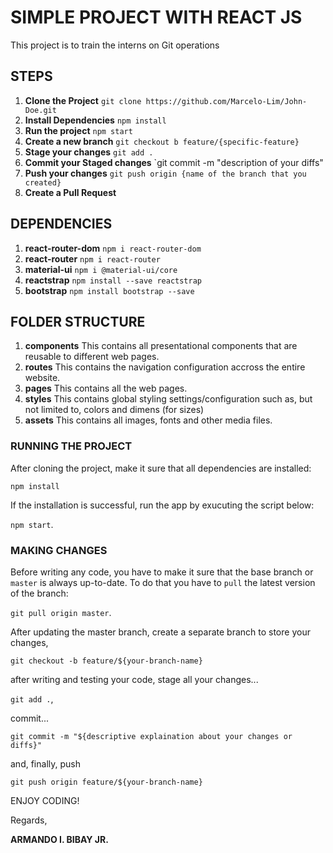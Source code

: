 # SIMPLE PROJECT WITH REACT JS

This project is to train the interns on Git operations

## STEPS

1. **Clone the Project** `git clone https://github.com/Marcelo-Lim/John-Doe.git`
2. **Install Dependencies** `npm install`
3. **Run the project** `npm start`
4. **Create a new branch** `git checkout b feature/{specific-feature}`
5. **Stage your changes** `git add .`
6. **Commit your Staged changes** `git commit -m "description of your diffs"
7. **Push your changes** `git push origin {name of the branch that you created}`
8. **Create a Pull Request**

## DEPENDENCIES

1. **react-router-dom** `npm i react-router-dom`
2. **react-router** `npm i react-router`
3. **material-ui** `npm i @material-ui/core`
4. **reactstrap** `npm install --save reactstrap`
5. **bootstrap** `npm install bootstrap --save`

## FOLDER STRUCTURE

1. **components** This contains all presentational components that are reusable to different web pages.
2. **routes** This contains the navigation configuration accross the entire website.
3. **pages** This contains all the web pages.
4. **styles** This contains global styling settings/configuration such as, but not limited to, colors and dimens (for sizes)
5. **assets** This contains all images, fonts and other media files.

### RUNNING THE PROJECT

After cloning the project, make it sure that all dependencies are installed:

`npm install`

If the installation is successful, run the app by exucuting the script below:

`npm start`.

### MAKING CHANGES

Before writing any code, you have to make it sure that the base branch or `master` is always up-to-date. To do that you have to `pull` the latest version of the branch:

`git pull origin master`.

After updating the master branch, create a separate branch to store your changes,

`git checkout -b feature/${your-branch-name}`

after writing and testing your code, stage all your changes...

`git add .`,

commit...

`git commit -m "${descriptive explaination about your changes or diffs}"`

and, finally, push

`git push origin feature/${your-branch-name}`

ENJOY CODING!

Regards,

**ARMANDO I. BIBAY JR.**
